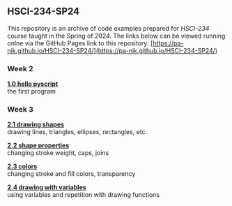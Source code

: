 ## HSCI-234-SP24  

This repository is an archive of code examples prepared for *HSCI-234* course taught in the Spring of 2024.  The links below can be viewed running onlne via the GitHub Pages link to this repository: [https://pa-nik.github.io/HSCI-234-SP24/](https://pa-nik.github.io/HSCI-234-SP24/)  

### Week 2

**[1.0 hello pyscript](10-hello-pyscript)**  
the first program  

### Week 3

**[2.1 drawing shapes](21-drawing-shapes)**  
drawing lines, triangles, ellipses, rectangles, etc.  

**[2.2 shape properties](22-shape-properties)**  
changing stroke weight, caps, joins  

**[2.3 colors](23-colors)**  
changing stroke and fill colors, transparency  

**[2.4 drawing with variables](24-drawing-with-variables)**  
using variables and repetition with drawing functions  
